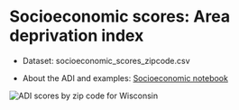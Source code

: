 # Socioeconomic scores: Area deprivation index

 - Dataset: socioeconomic_scores_zipcode.csv
 
 - About the ADI and examples: [Socioeconomic notebook](https://github.com/datakind/UWWi_DataDive_Dec22/blob/main/external_datasets/socioeconomic_dataset/Socioeconomic_ADI_scores_example.ipynb)
 
 
![ADI scores by zip code for Wisconsin](https://github.com/datakind/UWWi_DataDive_Dec22/tree/main/external_datasets/socioeconomic_dataset/choropleth_wisconsin.png")